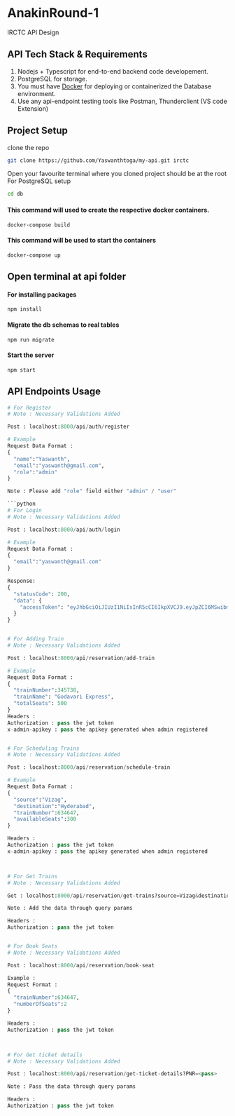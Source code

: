 # AnakinRound-1
IRCTC API Design

## API Tech Stack & Requirements
1) Nodejs + Typescript for end-to-end backend code developement.
2) PostgreSQL for storage.
3) You must have [Docker](https://docs.docker.com/get-docker/) for deploying or containerized the Database environment.
4) Use any api-endpoint testing tools like Postman, Thunderclient (VS code Extension)

## Project Setup

clone the repo
```bash
git clone https://github.com/Yaswanthtoga/my-api.git irctc
```

Open your favourite terminal where you cloned project should be at the root
For PostgreSQL setup

```bash
cd db
```

#### This command will used to create the respective docker containers.
```
docker-compose build
```
#### This command will be used to start the containers
```
docker-compose up
```

## Open terminal at api folder

####  For installing packages
```
npm install
```

#### Migrate the db schemas to real tables
```
npm run migrate
```

#### Start the server
```
npm start
```


## API Endpoints Usage

```python
# For Register
# Note : Necessary Validations Added

Post : localhost:8000/api/auth/register

# Example
Request Data Format : 
{
  "name":"Yaswanth",
  "email":"yaswanth@gmail.com",
  "role":"admin"
}

Note : Please add "role" field either "admin" / "user"

```python
# For Login
# Note : Necessary Validations Added

Post : localhost:8000/api/auth/login

# Example
Request Data Format : 
{
  "email":"yaswanth@gmail.com"
}

Response:
{
  "statusCode": 200,
  "data": {
    "accessToken": "eyJhbGciOiJIUzI1NiIsInR5cCI6IkpXVCJ9.eyJpZCI6MSwibmFtZSI6Illhc3dhbnRoIiwiZW1haWwiOiJ5YXN3YW50aEBnbWFpbC5jb20iLCJyb2xlIjoiYWRtaW4iLCJpYXQiOjE3MTM0OTQzODcsImV4cCI6MzQyNjk5MjM3NH0.1tqHJ6lGkJeIiYMVT-BlBEqqNKS3pL1umpEzHjqRRps"
  }
}


# For Adding Train
# Note : Necessary Validations Added

Post : localhost:8000/api/reservation/add-train

# Example
Request Data Format : 
{
  "trainNumber":345738,
  "trainName": "Godavari Express",
  "totalSeats": 500
}
Headers :
Authorization : pass the jwt token
x-admin-apikey : pass the apikey generated when admin registered


# For Scheduling Trains
# Note : Necessary Validations Added

Post : localhost:8000/api/reservation/schedule-train

# Example
Request Data Format : 
{
  "source":"Vizag",
  "destination":"Hyderabad",
  "trainNumber":634647,
  "availableSeats":300
}

Headers :
Authorization : pass the jwt token
x-admin-apikey : pass the apikey generated when admin registered



# For Get Trains
# Note : Necessary Validations Added

Get : localhost:8000/api/reservation/get-trains?source=Vizag&destination=Hyderabad

Note : Add the data through query params

Headers :
Authorization : pass the jwt token


# For Book Seats
# Note : Necessary Validations Added

Post : localhost:8000/api/reservation/book-seat

Example :
Request Format :
{
  "trainNumber":634647,
  "numberOfSeats":2
}

Headers :
Authorization : pass the jwt token



# For Get ticket details
# Note : Necessary Validations Added

Post : localhost:8000/api/reservation/get-ticket-details?PNR=<pass>

Note : Pass the data through query params

Headers :
Authorization : pass the jwt token

















